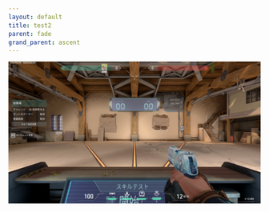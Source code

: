 ```yaml
---
layout: default
title: test2
parent: fade
grand_parent: ascent
---
```


![sample](/image/valorant_sample.png)